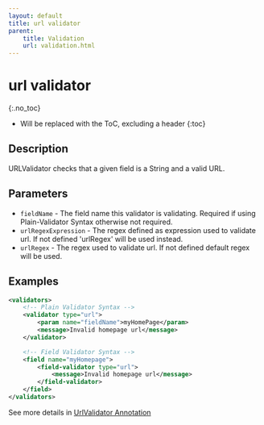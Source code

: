 ```yaml
---
layout: default
title: url validator
parent:
    title: Validation
    url: validation.html
---
```


# url validator
{:.no_toc}

* Will be replaced with the ToC, excluding a header
{:toc}

## Description

URLValidator checks that a given field is a String and a valid URL.

## Parameters

- `fieldName` - The field name this validator is validating. Required if using Plain-Validator Syntax otherwise not required.
- `urlRegexExpression` - The regex defined as expression used to validate url. If not defined 'urlRegex' will be used instead.
- `urlRegex` - The regex used to validate url. If not defined default regex will be used.

## Examples

```xml
<validators>
    <!-- Plain Validator Syntax -->
    <validator type="url">
        <param name="fieldName">myHomePage</param>
        <message>Invalid homepage url</message>
    </validator>

    <!-- Field Validator Syntax -->
    <field name="myHomepage">
        <field-validator type="url">
            <message>Invalid homepage url</message>
        </field-validator>
    </field>
</validators>
```

See more details in [UrlValidator Annotation](url-validator-annotation)
